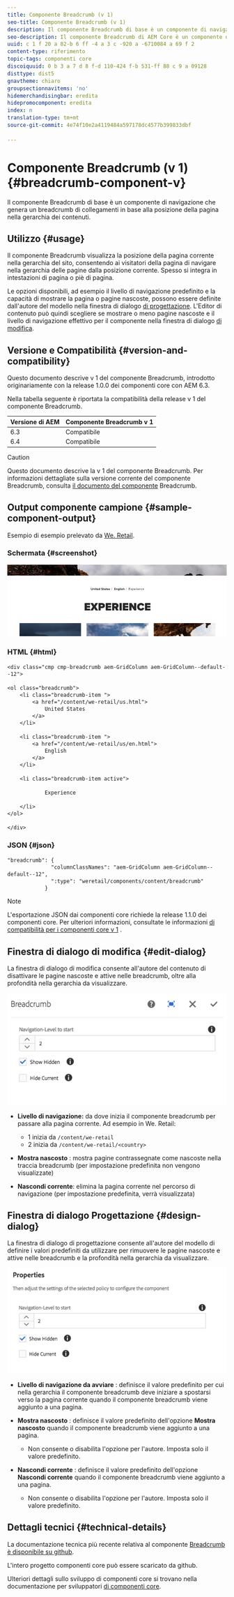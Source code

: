 ```yaml
---
title: Componente Breadcrumb (v 1)
seo-title: Componente Breadcrumb (v 1)
description: Il componente Breadcrumb di base è un componente di navigazione che genera un breadcrumb di collegamenti in base alla posizione della pagina nella gerarchia dei contenuti.
seo-description: Il componente Breadcrumb di AEM Core è un componente di navigazione che genera un breadcrumb di collegamenti in base alla posizione della pagina nella gerarchia dei contenuti.
uuid: c 1 f 20 a 82-b 6 ff -4 a 3 c -920 a -6710084 a 69 f 2
content-type: riferimento
topic-tags: componenti core
discoiquuid: 0 b 3 a 7 d 8 f-d 110-424 f-b 531-ff 88 c 9 a 09128
disttype: dist5
gnavtheme: chiaro
groupsectionnavitems: 'no'
hidemerchandisingbar: eredita
hidepromocomponent: eredita
index: n
translation-type: tm+mt
source-git-commit: 4e74f10e2a4119484a597178dc4577b399833dbf

---
```



# Componente Breadcrumb (v 1){#breadcrumb-component-v}

Il componente Breadcrumb di base è un componente di navigazione che genera un breadcrumb di collegamenti in base alla posizione della pagina nella gerarchia dei contenuti.

## Utilizzo {#usage}

Il componente Breadcrumb visualizza la posizione della pagina corrente nella gerarchia del sito, consentendo ai visitatori della pagina di navigare nella gerarchia delle pagine dalla posizione corrente. Spesso si integra in intestazioni di pagina o piè di pagina.

Le opzioni disponibili, ad esempio il livello di navigazione predefinito e la capacità di mostrare la pagina o pagine nascoste, possono essere definite dall&#39;autore del modello nella finestra di dialogo [di progettazione](breadcrumb-v1.md#main-pars_title_1995166862). L&#39;Editor di contenuto può quindi scegliere se mostrare o meno pagine nascoste e il livello di navigazione effettivo per il componente nella finestra di dialogo [di modifica](breadcrumb-v1.md#main-pars_title).

## Versione e Compatibilità {#version-and-compatibility}

Questo documento descrive v 1 del componente Breadcrumb, introdotto originariamente con la release 1.0.0 dei componenti core con AEM 6.3.

Nella tabella seguente è riportata la compatibilità della release v 1 del componente Breadcrumb.

| Versione di AEM | Componente Breadcrumb v 1 |
|--- |--- |
| 6.3 | Compatibile |
| 6.4 | Compatibile |

>[!CAUTION]
>
>Questo documento descrive la v 1 del componente Breadcrumb.
>Per informazioni dettagliate sulla versione corrente del componente Breadcrumb, consulta [il documento del componente](breadcrumb.md) Breadcrumb.

## Output componente campione {#sample-component-output}

Esempio di esempio prelevato da [We. Retail](https://helpx.adobe.com/experience-manager/6-4/sites/developing/using/we-retail.html).

### Schermata {#screenshot}

![](assets/chlimage_1-33.png)

### HTML {#html}

```
<div class="cmp cmp-breadcrumb aem-GridColumn aem-GridColumn--default--12">

<ol class="breadcrumb">
    <li class="breadcrumb-item ">
        <a href="/content/we-retail/us.html">
            United States
        </a>
    </li>

    <li class="breadcrumb-item ">
        <a href="/content/we-retail/us/en.html">
            English
        </a>
    </li>

    <li class="breadcrumb-item active">
        
            Experience
        
    </li>
</ol>
 
</div>
```

### JSON {#json}

```
"breadcrumb": {
              "columnClassNames": "aem-GridColumn aem-GridColumn--default--12",
              ":type": "weretail/components/content/breadcrumb"
            }
```

>[!NOTE]
>
>L&#39;esportazione JSON dai componenti core richiede la release 1.1.0 dei componenti core. Per ulteriori informazioni, consultate le informazioni [di compatibilità per i componenti core v 1](versions.md#main-pars_title_236368006) .

## Finestra di dialogo di modifica {#edit-dialog}

La finestra di dialogo di modifica consente all&#39;autore del contenuto di disattivare le pagine nascoste e attive nelle breadcrumb, oltre alla profondità nella gerarchia da visualizzare.

![](assets/chlimage_1-34.png)

* **Livello di navigazione:** da dove inizia il componente breadcrumb per passare alla pagina corrente. Ad esempio in We. Retail:

   * 1 inizia da `/content/we-retail`
   * 2 inizia da `/content/we-retail/<country>`

* **Mostra nascosto** : mostra pagine contrassegnate come nascoste nella traccia breadcrumb (per impostazione predefinita non vengono visualizzate)
* **Nascondi corrente**: elimina la pagina corrente nel percorso di navigazione (per impostazione predefinita, verrà visualizzata)

## Finestra di dialogo Progettazione {#design-dialog}

La finestra di dialogo di progettazione consente all&#39;autore del modello di definire i valori predefiniti da utilizzare per rimuovere le pagine nascoste e attive nelle breadcrumb e la profondità nella gerarchia da visualizzare.

![](assets/chlimage_1-35.png)

* **Livello di navigazione da avviare** : definisce il valore predefinito per cui nella gerarchia il componente breadcrumb deve iniziare a spostarsi verso la pagina corrente quando il componente breadcrumb viene aggiunto a una pagina.
* **Mostra nascosto** : definisce il valore predefinito dell&#39;opzione **Mostra nascosto** quando il componente breadcrumb viene aggiunto a una pagina.

   * Non consente o disabilita l&#39;opzione per l&#39;autore. Imposta solo il valore predefinito.

* **Nascondi corrente** : definisce il valore predefinito dell&#39;opzione **Nascondi corrente** quando il componente breadcrumb viene aggiunto a una pagina.

   * Non consente o disabilita l&#39;opzione per l&#39;autore. Imposta solo il valore predefinito.

## Dettagli tecnici {#technical-details}

La documentazione tecnica più recente relativa al componente [Breadcrumb è disponibile su github](https://github.com/adobe/aem-core-wcm-components/tree/master/content/src/content/jcr_root/apps/core/wcm/components/breadcrumb/v1/breadcrumb).

L&#39;intero progetto componenti core può essere scaricato da github.

Ulteriori dettagli sullo sviluppo di componenti core si trovano nella documentazione per sviluppatori [di componenti core](developing.md).
